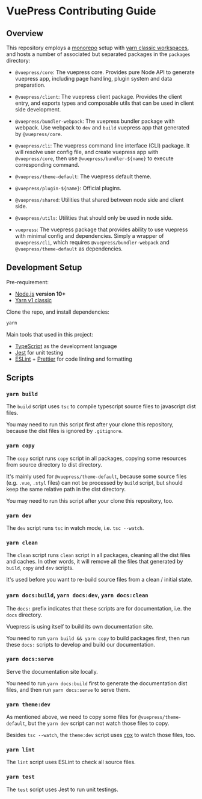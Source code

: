# VuePress Contributing Guide

## Overview

This repository employs a [monorepo](https://en.wikipedia.org/wiki/Monorepo) setup with [yarn classic workspaces](https://classic.yarnpkg.com/en/docs/workspaces), and hosts a number of associated but separated packages in the `packages` directory:

- `@vuepress/core`: The vuepress core. Provides pure Node API to generate vuepress app, including page handling, plugin system and data preparation.

- `@vuepress/client`: The vuepress client package. Provides the client entry, and exports types and composable utils that can be used in client side development.

- `@vuepress/bundler-webpack`: The vuepress bundler package with webpack. Use webpack to `dev` and `build` vuepress app that generated by `@vuepress/core`.

- `@vuepress/cli`: The vuepress command line interface (CLI) package. It will resolve user config file, and create vuepress app with `@vuepress/core`, then use `@vuepress/bundler-${name}` to execute corresponding command.

- `@vuepress/theme-default`: The vuepress default theme.

- `@vuepress/plugin-${name}`: Official plugins.

- `@vuepress/shared`: Utilities that shared between node side and client side.

- `@vuepress/utils`: Utilities that should only be used in node side.

- `vuepress`: The vuepress package that provides ability to use vuepress with minimal config and dependencies. Simply a wrapper of `@vuepress/cli`, which requires `@vuepress/bundler-webpack` and `@vuepress/theme-default` as dependencies.

## Development Setup

Pre-requirement:

- [Node.js](http://nodejs.org) **version 10+**
- [Yarn v1 classic](https://classic.yarnpkg.com/en/docs/install)

Clone the repo, and install dependencies:

```bash
yarn
```

Main tools that used in this project:

- [TypeScript](https://www.typescriptlang.org/) as the development language
- [Jest](https://jestjs.io/) for unit testing
- [ESLint](https://eslint.org/) + [Prettier](https://prettier.io/) for code linting and formatting

## Scripts

### `yarn build`

The `build` script uses `tsc` to compile typescript source files to javascript dist files.

You may need to run this script first after your clone this repository, because the dist files is ignored by `.gitignore`.

### `yarn copy`

The `copy` script runs `copy` script in all packages, copying some resources from source directory to dist directory.

It's mainly used for `@vuepress/theme-default`, because some source files (e.g. `.vue`, `.styl` files) can not be processed by `build` script, but should keep the same relative path in the dist directory.

You may need to run this script after your clone this repository, too.

### `yarn dev`

The `dev` script runs `tsc` in watch mode, i.e. `tsc --watch`.

### `yarn clean`

The `clean` script runs `clean` script in all packages, cleaning all the dist files and caches. In other words, it will remove all the files that generated by `build`, `copy` and `dev` scripts.

It's used before you want to re-build source files from a clean / initial state.

### `yarn docs:build`, `yarn docs:dev`, `yarn docs:clean`

The `docs:` prefix indicates that these scripts are for documentation, i.e. the `docs` directory.

Vuepress is using itself to build its own documentation site.

You need to run `yarn build && yarn copy` to build packages first, then run these `docs:` scripts to develop and build our documentation.

### `yarn docs:serve`

Serve the documentation site locally.

You need to run `yarn docs:build` first to generate the documentation dist files, and then run `yarn docs:serve` to serve them.

### `yarn theme:dev`

As mentioned above, we need to copy some files for `@vuepress/theme-default`, but the `yarn dev` script can not watch those files to copy.

Besides `tsc --watch`, the `theme:dev` script uses [cpx](https://github.com/mysticatea/cpx) to watch those files, too.

### `yarn lint`

The `lint` script uses ESLint to check all source files.

### `yarn test`

The `test` script uses Jest to run unit testings.

